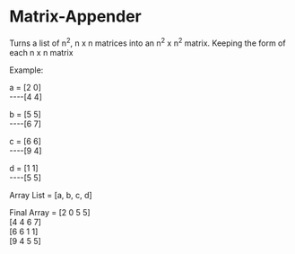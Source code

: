 # Matrix-Appender
Turns a list of n<sup>2</sup>, n x n matrices into an n<sup>2</sup> x n<sup>2</sup> matrix. Keeping the form of each n x n matrix

Example:

a = [2 0]  
----[4 4]                

b = [5 5]<br/>
----[6 7]

c = [6 6]<br/>
----[9 4]

d = [1 1]<br/>
----[5 5]

Array List = [a, b, c, d]

Final Array = [2 0 5 5]<br/>
              [4 4 6 7]<br/>
              [6 6 1 1]<br/>
              [9 4 5 5]<br/>
